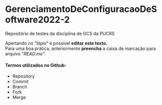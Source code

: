 # GerenciamentoDeConfiguracaoDeSoftware2022-2
Repositório de testes da disciplina de GCS da PUCRS

Apertando no *"lápis"* é possível **editar este texto.** <br>
Para uma boa prática, anteriormente **preencha** a caixa de marcação para arquivo *"READ.me"*.

#### Termos utilizados no Github:

- Repository
- Commit
- Branch
- Fork
- Merge
